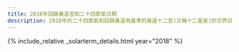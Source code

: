 ```yaml
---
title: 2018年回歸黃道宮和二十四節氣日期
description: 2018年的二十四節氣和回歸黃道為基準的黃道十二宮(又稱十二星座)的交界日期，常見於西洋占星術和星座運程
---
```

{% include_relative _solarterm_details.html year="2018" %}
